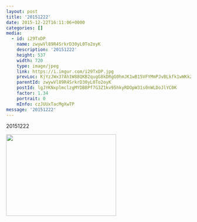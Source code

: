 ```yaml
---
layout: post
title: '20151222' 
date: 2015-12-22T16:11:06+0000 
categories: [] 
media:
  - id: i29TxDP
    name: zwywVl89R4SrkrD30yL0To2oyK
    description: '20151222'   
    height: 537
    width: 720
    type: image/jpeg
    link: https://i.imgur.com/i29TxDP.jpg
    prevLoc: KjYzJWx37Ah1W88QKB2qugG8kDRgG0hmJK1wB15VFYMmPJvBLkfk1wWKkZkOIBG14wRQ09IvVJKgMyXRFJlLB30539cKYMMwJGVVi4YEyXJ2N2cl6gyG7zL2fRoGgZM67pc48G0gPXZwTnLAklj9nOC7nvEgLxO5cRqV3xEEL2fO0r2pN66MhXyvWJXvvNHLYO34R5Rzt0ng9N0m0YHRgxg0J21xh9ymBQEXN8t7EZYXAY0AIxgML8WMZ0FAgw2lD5Qw
    parentId: zwywVl89R4SrkrD30yL0To2oyK
    postId: lgJYKNxplmclzgMYDBBPf7G3Z1kv95hkyRDOpW31s0nWLDoJlYC0K
    factor: 1.34
    portrait: 0
    mInfo: czJUUxTacMgXwTP
message: '20151222'  
---
```


20151222


[//]: #media:  
<a href="https://i.imgur.com/i29TxDP.jpg"><img src="https://i.imgur.com/i29TxDP.jpg" height="223" width="300" /></a> 
 
